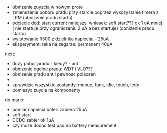 - obnizenie zuyzcia w nowym proto
- zmienszenie poboru pradu przy starcie poprzez wykozystanie timera z LPM (obnizenie pradu startu)
- odciecie dcd: start current  mniejszy. wniosek: soft start??? ok 1 uA mniej ( nie startuje przy ograniczeniu 2 uA a bez startuje) (obnizenie pradu startu)
- wylutowanie R500 z dzielnika napiecia: - 25uA
- eksperyment: reka na zegarze: permanent 40uA


next:
- duzy pobor pradu - kiedy? - ant
- obnizenie ogolne pradu: WDT i VLO???
- obnizenie pradu ant i pewnosc polaczen
- 
- sprawdzic wszystkie zustandy: menue, funk, idle, touch, ledy
- pomiezyc zuycie na komponenty



do mario:
- pomiar napiecia bateri zabiera 25uA
- soft start
- DCDC zabier ok 1uA
- czy moze dodac test pad do battery measurement